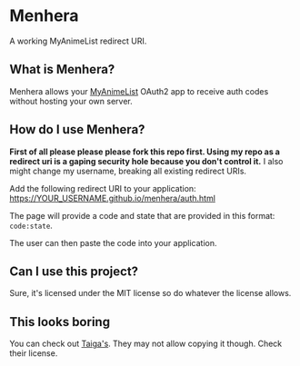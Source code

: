 # Menhera
A working MyAnimeList redirect URI.

## What is Menhera?
Menhera allows your [MyAnimeList](https://myanimelist.net) OAuth2 app to receive auth codes without hosting your own server. 

## How do I use Menhera?
**First of all please please please fork this repo first. Using my repo as a redirect uri is a gaping security hole because you don't control it.**
I also might change my username, breaking all existing redirect URIs.

Add the following redirect URI to your application: https://YOUR_USERNAME.github.io/menhera/auth.html

The page will provide a code and state that are provided in this format: `code:state`.

The user can then paste the code into your application.

## Can I use this project?
Sure, it's licensed under the MIT license so do whatever the license allows. 

## This looks boring
You can check out [Taiga's](https://taiga.moe/api/myanimelist/auth/?code=change_this). They may not allow copying it though. Check their license.
